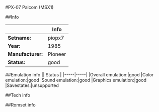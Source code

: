 #PX-07 Palcom (MSX1)

##Info

||Info|
|-----|-----|
|**Setname:**|piopx7
|**Year:**|1985
|**Manufacturer:**|Pioneer
|**Status:**|good

##Emulation info
|| Status |
|-----|-----|
|Overall emulation:|good
|Color emulation:|good
|Sound emulation:|good
|Graphics emulation:|good
|Savestates:|unsupported

##Tech info

##Romset info

<!--- START OF EDITED COMMENT DO NOT TOUCH TEXT ABOVE-->
